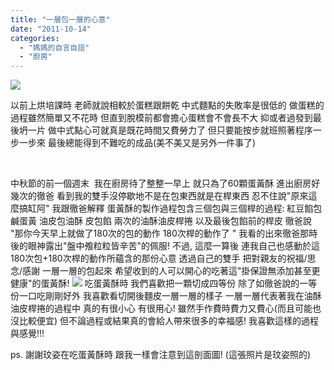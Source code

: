```yaml
---
title: "一層包一層的心意"
date: "2011-10-14"
categories: 
  - "媽媽的自言自語"
  - "廚房"
---
```


![](images/298436_300022946680073_100000171094541_1376964_1560960524_n.jpg)

以前上烘培課時 老師就說相較於蛋糕跟餅乾 中式麵點的失敗率是很低的 做蛋糕的過程雖然簡單又不花時 但直到脫模前都會擔心蛋糕會不會長不大 抑或者過發到最後坍一片 做中式點心可就真是既花時間又費勞力了 但只要能按步就班照著程序一步一步來 最後總能得到不難吃的成品(美不美又是另外一件事了)

 

中秋節的前一個週末  我在廚房待了整整一早上 就只為了60顆蛋黃酥 進出廚房好幾次的徹爸 看到我的雙手沒停歇地不是在包東西就是在桿東西 忍不住說"原來這麼搞缸阿" 我跟徹爸解釋 蛋黃酥的製作過程包含三個包與三個桿的過程: 紅豆餡包鹹蛋黃 油皮包油酥 皮包餡 兩次的油酥油皮桿捲 以及最後包餡前的桿皮 徹爸說 "那你今天早上就做了180次的包的動作 180次桿的動作了 " 我看的出來徹爸那時後的眼神露出"盤中飧粒粒皆辛苦"的佩服! 不過, 這麼一算後 連我自己也感動於這180次包+180次桿的動作所蘊含的那份心意 透過自己的雙手 把對親友的祝福/思念/感謝 一層一層的包起來 希望收到的人可以開心的吃著這"掛保證無添加甚至更健康"的蛋黃酥! ![](images/298436_300022946680073_100000171094541_1376964_1560960524_n.jpg) 吃蛋黃酥時 我們喜歡把一顆切成四等份 除了如徹爸說的一等份一口吃剛剛好外 我喜歡看切開後麵皮一層一層的樣子 一層一層代表著我在油酥油皮桿捲的過程中 真的有很小心 有很用心! 雖然手作費時費力又費心(而且可能也沒比較便宜) 但不論過程或結果真的會給人帶來很多的幸福感! 我喜歡這樣的過程與感覺!!!

ps. 謝謝玟姿在吃蛋黃酥時 跟我一樣會注意到這剖面圖! (這張照片是玟姿照的)
